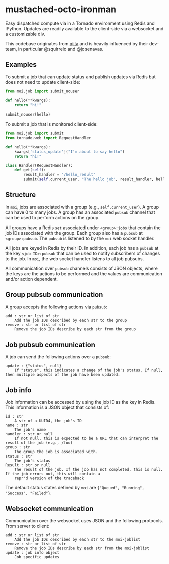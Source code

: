 mustached-octo-ironman
======================

Easy dispatched compute via in a Tornado environment using Redis and IPython. Updates are readily available to the client-side via a websocket and a customizable div.

This codebase originates from [qiita](https://github.com/biocore/qiita) and is heavily influenced by their dev-team, in particular @squirrelo and @josenavas.

Examples
--------

To submit a job that can update status and publish updates via Redis but does not need to update client-side:

```python
from moi.job import submit_nouser

def hello(**kwargs):
    return "hi!"
    
submit_nouser(hello)
```

To submit a job that is monitored client-side:

```python
from moi.job import submit
from tornado.web import RequestHandler

def hello(**kwargs):
    kwargs['status_update']("I'm about to say hello")
    return "hi!"

class Handler(RequestHandler):
    def get(self):
        result_handler = "/hello_result"
        submit(self.current_user, "The hello job", result_handler, hello)
```

Structure
---------

In `moi`, jobs are associated with a group (e.g., `self.current_user`). A group can have 0 to many jobs. A group has an associated `pubsub` channel that can be used to perform actions on the group.

All groups have a Redis `set` associated under `<group>:jobs` that contain the job IDs associated with the group. Each group also has a `pubsub` at `<group>:pubsub`. The `pubsub` is listened to by the `moi` web socket handler.   

All jobs are keyed in Redis by their ID. In addition, each job has a `pubsub` at the key `<job ID>:pubsub` that can be used to notify subscribers of changes to the job. In `moi`, the web socket handler listens to all job pubsubs.

All communication over `pubsub` channels consists of JSON objects, where the keys are the actions to be performed and the values are communication and/or action dependent.

Group pubsub communication
--------------------------

A group accepts the following actions via `pubsub`:

    add : str or list of str
        Add the job IDs described by each str to the group
    remove : str or list of str
        Remove the job IDs describe by each str from the group
    
Job pubsub communication
------------------------

A job can send the following actions over a `pubsub`:
    
    update : {"status", null}
        If "status", this indicates a change of the job's status. If null, then multiple aspects of the job have been updated.

Job info
--------

Job information can be accessed by using the job ID as the key in Redis. This information is a JSON object that consists of:

    id : str
        A str of a UUID4, the job's ID
    name : str
        The job's name
    handler : str or null
        If not null, this is expected to be a URL that can interpret the result of the job (e.g., /foo)
    group : str
        The group the job is associated with.
    status : str
        The job's status
    Result : str or null
        The result of the job. If the job has not completed, this is null. If the job errors out, this will contain a 
        repr'd version of the traceback

The default status states defined by `moi` are `{"Queued", "Running", "Success", "Failed"}`.

Websocket communication
-----------------------

Communication over the websocket uses JSON and the following protocols. From server to client:

    add : str or list of str
        Add the job IDs described by each str to the moi-joblist
    remove : str or list of str
        Remove the job IDs describe by each str from the moi-joblist
    update : job info object
        Job specific updates
